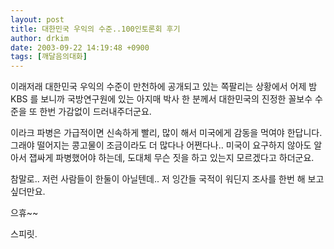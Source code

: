 ```yaml
---
layout: post
title: 대한민국 우익의 수준..100인토론회 후기
author: drkim
date: 2003-09-22 14:19:48 +0900
tags: [깨달음의대화]
---
```

이래저래 대한민국 우익의 수준이 만천하에 공개되고 있는 쪽팔리는 상황에서 어제 밤 KBS 를 보니까 국방연구원에 있는 아지매 박사 한 분께서 대한민국의 진정한 꼴보수 수준을 또 한번 가감없이 드러내주더군요.
  

     
이라크 파병은 가급적이면 신속하게 빨리, 많이 해서 미국에게 감동을 먹여야 한답니다. 그래야 떨어지는 콩고물이 조금이라도 더 많다나 어쩐다나.. 미국이 요구하지 않아도 알아서 잽싸게 파병했어야 하는데, 도대체 무슨 짓을 하고 있는지 모르겠다고 하더군요.
  

     
참말로.. 저런 사람들이 한둘이 아닐텐데.. 저 잉간들 국적이 워딘지 조사를 한번 해 보고 싶더만요.
  

     
으휴~~
  

  

  

     
스피릿.